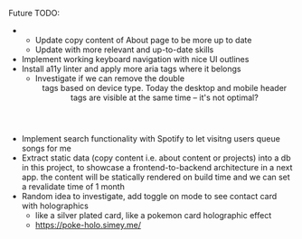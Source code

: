 Future TODO:

- - Update copy content of About page to be more up to date
  - Update with more relevant and up-to-date skills
- Implement working keyboard navigation with nice UI outlines
- Install a11y linter and apply more aria tags where it belongs
  - Investigate if we can remove the double <header> tags based on device type. Today the desktop and mobile header tags are visible at the same time – it's not optimal?
- Implement search functionality with Spotify to let visitng users queue songs for me
- Extract static data (copy content i.e. about content or projects) into a db in this project, to showcase a frontend-to-backend architecture in a next app. the content will be statically rendered on build time and we can set a revalidate time of 1 month
- Random idea to investigate, add toggle on mode to see contact card with holographics
  - like a silver plated card, like a pokemon card holographic effect
  - https://poke-holo.simey.me/
